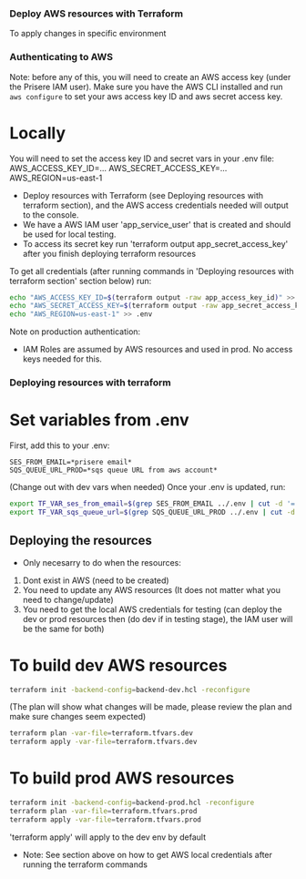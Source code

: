 ### Deploy AWS resources with Terraform
To apply changes in specific environment

### Authenticating to AWS
Note: before any of this, you will need to create an AWS access key (under the Prisere IAM user). Make sure you have the AWS CLI installed and run ```aws configure``` to set your aws access key ID and aws secret access key.

# Locally
You will need to set the access key ID and secret vars in your .env file:
AWS_ACCESS_KEY_ID=...
AWS_SECRET_ACCESS_KEY=...
AWS_REGION=us-east-1

- Deploy resources with Terraform (see Deploying resources with terraform section), and the AWS access credentials needed will output to the console. 
- We have a AWS IAM user 'app_service_user' that is created and should be used for local testing. 
- To access its secret key run 'terraform output app_secret_access_key' after you finish deploying terraform resources

To get all credentials (after running commands in 'Deploying resources with terraform section' section below) run:

```bash
echo "AWS_ACCESS_KEY_ID=$(terraform output -raw app_access_key_id)" >> .env
echo "AWS_SECRET_ACCESS_KEY=$(terraform output -raw app_secret_access_key)" >> .env
echo "AWS_REGION=us-east-1" >> .env
```

Note on production authentication:
- IAM Roles are assumed by AWS resources and used in prod. No access keys needed for this.

### Deploying resources with terraform
# Set variables from .env

First, add this to your .env:
```
SES_FROM_EMAIL=*prisere email*
SQS_QUEUE_URL_PROD=*sqs queue URL from aws account*
```
(Change out with dev vars when needed)
Once your .env is updated, run:

```bash
export TF_VAR_ses_from_email=$(grep SES_FROM_EMAIL ../.env | cut -d '=' -f2 | tr -d '"')
export TF_VAR_sqs_queue_url=$(grep SQS_QUEUE_URL_PROD ../.env | cut -d '=' -f2 | tr -d '"')
```
## Deploying the resources
- Only necesarry to do when the resources:
1) Dont exist in AWS (need to be created)
2) You need to update any AWS resources (It does not matter what you need to change/update)
3) You need to get the local AWS credentials for testing (can deploy the dev or prod resources then (do dev if in testing stage), the IAM user will be the same for both)

# To build dev AWS resources

```bash
terraform init -backend-config=backend-dev.hcl -reconfigure
```
(The plan will show what changes will be made, please review the plan and make sure changes seem expected)
```bash
terraform plan -var-file=terraform.tfvars.dev 
terraform apply -var-file=terraform.tfvars.dev
```

# To build prod AWS resources

```bash
terraform init -backend-config=backend-prod.hcl -reconfigure
terraform plan -var-file=terraform.tfvars.prod
terraform apply -var-file=terraform.tfvars.prod
```

'terraform apply' will apply to the dev env by default

- Note: See section above on how to get AWS local credentials after running the terraform commands
